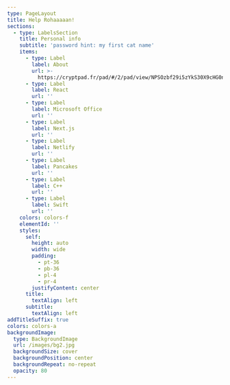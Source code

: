 ```yaml
---
type: PageLayout
title: Help Rohaaaaan!
sections:
  - type: LabelsSection
    title: Personal info
    subtitle: 'password hint: my first cat name'
    items:
      - type: Label
        label: About
        url: >-
          https://cryptpad.fr/pad/#/2/pad/view/NPSOzbf29i5zYkS30X9cHG0ngtpYt1MjEP+QkFEmaPA/p/
      - type: Label
        label: React
        url: ''
      - type: Label
        label: Microsoft Office
        url: ''
      - type: Label
        label: Next.js
        url: ''
      - type: Label
        label: Netlify
        url: ''
      - type: Label
        label: Pancakes
        url: ''
      - type: Label
        label: C++
        url: ''
      - type: Label
        label: Swift
        url: ''
    colors: colors-f
    elementId: ''
    styles:
      self:
        height: auto
        width: wide
        padding:
          - pt-36
          - pb-36
          - pl-4
          - pr-4
        justifyContent: center
      title:
        textAlign: left
      subtitle:
        textAlign: left
addTitleSuffix: true
colors: colors-a
backgroundImage:
  type: BackgroundImage
  url: /images/bg2.jpg
  backgroundSize: cover
  backgroundPosition: center
  backgroundRepeat: no-repeat
  opacity: 80
---
```

